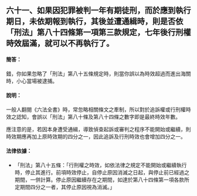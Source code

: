 ## 六十一、如果因犯罪被判一年有期徒刑，而於應到執行期日，未依期報到執行，其後並遭通緝時，則是否依「刑法」第八十四條第一項第三款規定，七年後行刑權時效屆滿，就可以不再執行了。

#### 簡答：

錯，你如果忽略了「刑法」第八十五條規定時，則當你誤以為時效超過而進出海關時，小心當場被逮捕。
　
#### 說明：

一般人翻閱《六法全書》時，常忽略相關條文之牽制，所以對於追訴權或行刑權時效之認知，會誤以「刑法」第八十條及第八十四條之數字即是最終時效年數。

應注意的是，若因本身遭受通緝，導致偵查起訴或審判之程序不能開始或繼續，則時效期應再加上原時效期的四分之一，因此追訴及行刑時效也會增加四分之一。

#### 法律依據：

* 「刑法」第八十五條：「行刑權之時效，如依法律之規定不能開始或繼續執行時，停止其進行。前項時效停止，自停止原因消滅之日起，與停止前已經過之期間，一併計算。停止原因繼續存在之期間，如達於第八十四條第一項各款所定期間四分之一者，其停止原因視為消滅。」

